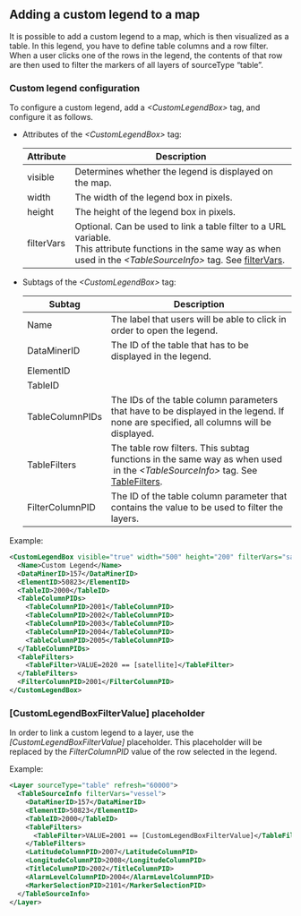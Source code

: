 ## Adding a custom legend to a map

It is possible to add a custom legend to a map, which is then visualized as a table. In this legend, you have to define table columns and a row filter. When a user clicks one of the rows in the legend, the contents of that row are then used to filter the markers of all layers of sourceType “table”.

### Custom legend configuration

To configure a custom legend, add a *\<CustomLegendBox>* tag, and configure it as follows.

- Attributes of the *\<CustomLegendBox>* tag:

    | Attribute | Description                                                                                                                                                                                                                            |
    |-------------|----------------------------------------------------------------------------------------------------------------------------------------------------------------------------------------------------------------------------------------|
    | visible     | Determines whether the legend is displayed on the map.                                                                                                                                                                                 |
    | width       | The width of the legend box in pixels.                                                                                                                                                                                                 |
    | height      | The height of the legend box in pixels.                                                                                                                                                                                                |
    | filterVars  | Optional. Can be used to link a table filter to a URL variable.<br> This attribute functions in the same way as when used in the *\<TableSourceInfo>* tag. See [filterVars](TableSourceInfo.md#filtervars). |

- Subtags of the *\<CustomLegendBox>* tag:

    | Subtag        | Description                                                                                                                                                                                 |
    |-----------------|---------------------------------------------------------------------------------------------------------------------------------------------------------------------------------------------|
    | Name            | The label that users will be able to click in order to open the legend.                                                                                                                     |
    | DataMinerID     | The ID of the table that has to be displayed in the legend.                                                                                                                                 |
    | ElementID       |                                                                                                                                                                                             |
    | TableID         |                                                                                                                                                                                             |
    | TableColumnPIDs | The IDs of the table column parameters that have to be displayed in the legend. If none are specified, all columns will be displayed.                                                       |
    | TableFilters    | The table row filters. This subtag functions in the same way as when used  in the *\<TableSourceInfo>* tag. See [TableFilters](TableSourceInfo.md#tablefilters). |
    | FilterColumnPID | The ID of the table column parameter that contains the value to be used to filter the layers.                                                                                               |

Example:

```xml
<CustomLegendBox visible="true" width="500" height="200" filterVars="satellite">
  <Name>Custom Legend</Name>                                                     
  <DataMinerID>157</DataMinerID>                                                 
  <ElementID>50823</ElementID>                                                   
  <TableID>2000</TableID>                                                        
  <TableColumnPIDs>                                                               
    <TableColumnPID>2001</TableColumnPID>                                          
    <TableColumnPID>2002</TableColumnPID>                                          
    <TableColumnPID>2003</TableColumnPID>                                          
    <TableColumnPID>2004</TableColumnPID>                                          
    <TableColumnPID>2005</TableColumnPID>                                          
  </TableColumnPIDs>                                                              
  <TableFilters>                                                                  
    <TableFilter>VALUE=2020 == [satellite]</TableFilter>                         
  </TableFilters>                                                                 
  <FilterColumnPID>2001</FilterColumnPID>                                        
</CustomLegendBox>                                                              
```

### \[CustomLegendBoxFilterValue\] placeholder

In order to link a custom legend to a layer, use the *\[CustomLegendBoxFilterValue\]* placeholder. This placeholder will be replaced by the *FilterColumnPID* value of the row selected in the legend.

Example:

```xml
<Layer sourceType="table" refresh="60000">                              
  <TableSourceInfo filterVars="vessel">                                   
    <DataMinerID>157</DataMinerID>                                         
    <ElementID>50823</ElementID>                                           
    <TableID>2000</TableID>                                                
    <TableFilters>                                                          
      <TableFilter>VALUE=2001 == [CustomLegendBoxFilterValue]</TableFilter>
    </TableFilters>                                                         
    <LatitudeColumnPID>2007</LatitudeColumnPID>                            
    <LongitudeColumnPID>2008</LongitudeColumnPID>                          
    <TitleColumnPID>2002</TitleColumnPID>                                  
    <AlarmLevelColumnPID>2004</AlarmLevelColumnPID>                        
    <MarkerSelectionPID>2101</MarkerSelectionPID>                          
  </TableSourceInfo>                                                      
</Layer>                                                                
```
